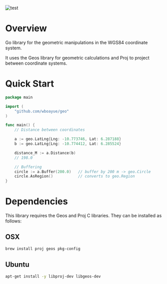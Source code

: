 ![test](https://github.com/wboayue/geo/workflows/ci/badge.svg)

# Overview

Go library for the geometric manipulations in the WGS84 coordinate system. 

It uses the Geos library for geometric calculations and Proj to project between coordinate systems.

# Quick Start

```go
package main

import (
	"github.com/wboayue/geo"
)

func main() {
    // Distance between coordinates

	a := geo.LatLng{Lng: -10.773746, Lat: 6.287188}
	b := geo.LatLng{Lng: -10.774412, Lat: 6.285524}

    distance_M := a.Distance(b)
    // 198.0

    // Buffering
	circle := a.Buffer(200.0)   // buffer by 200 m -> geo.Circle
	circle.AsRegion()           // converts to geo.Region 
}
```

# Dependencies

This library requires the Geos and Proj C libraries. They can be installed as follows:

## OSX
```bash
brew install proj geos pkg-config
```

## Ubuntu
```bash
apt-get install -y libproj-dev libgeos-dev
```
